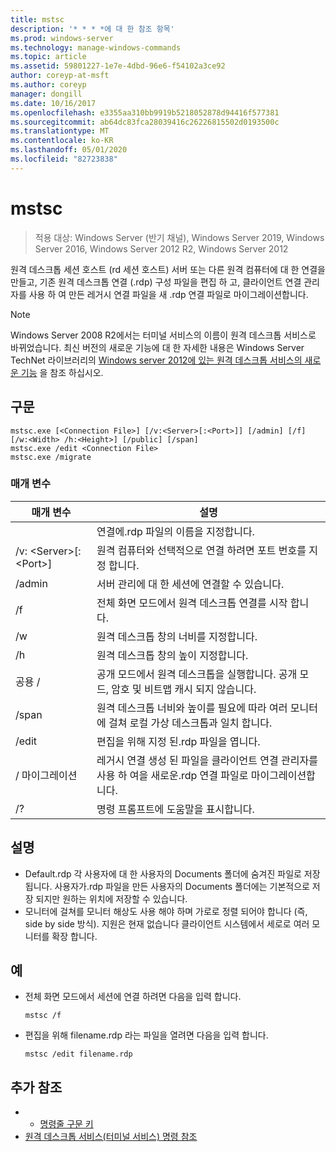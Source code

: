 ```yaml
---
title: mstsc
description: '* * * *에 대 한 참조 항목'
ms.prod: windows-server
ms.technology: manage-windows-commands
ms.topic: article
ms.assetid: 59801227-1e7e-4dbd-96e6-f54102a3ce92
author: coreyp-at-msft
ms.author: coreyp
manager: dongill
ms.date: 10/16/2017
ms.openlocfilehash: e3355aa310bb9919b5218052878d94416f577381
ms.sourcegitcommit: ab64dc83fca28039416c26226815502d0193500c
ms.translationtype: MT
ms.contentlocale: ko-KR
ms.lasthandoff: 05/01/2020
ms.locfileid: "82723838"
---
```

# <a name="mstsc"></a>mstsc

> 적용 대상: Windows Server (반기 채널), Windows Server 2019, Windows Server 2016, Windows Server 2012 R2, Windows Server 2012

원격 데스크톱 세션 호스트 (rd 세션 호스트) 서버 또는 다른 원격 컴퓨터에 대 한 연결을 만들고, 기존 원격 데스크톱 연결 (.rdp) 구성 파일을 편집 하 고, 클라이언트 연결 관리자를 사용 하 여 만든 레거시 연결 파일을 새 .rdp 연결 파일로 마이그레이션합니다.

> [!NOTE]
> Windows Server 2008 R2에서는 터미널 서비스의 이름이 원격 데스크톱 서비스로 바뀌었습니다. 최신 버전의 새로운 기능에 대 한 자세한 내용은 Windows Server TechNet 라이브러리의 [Windows server 2012에 있는 원격 데스크톱 서비스의 새로운 기능](https://technet.microsoft.com/library/hh831527) 을 참조 하십시오.

## <a name="syntax"></a>구문
```
mstsc.exe [<Connection File>] [/v:<Server>[:<Port>]] [/admin] [/f] [/w:<Width> /h:<Height>] [/public] [/span]
mstsc.exe /edit <Connection File>
mstsc.exe /migrate
```

### <a name="parameters"></a>매개 변수

|        매개 변수        |                                                         설명                                                         |
|-------------------------|-----------------------------------------------------------------------------------------------------------------------------|
|    <Connection File>    |                                   연결에.rdp 파일의 이름을 지정합니다.                                    |
|  /v: <Server\>[: <Port\>] |                원격 컴퓨터와 선택적으로 연결 하려면 포트 번호를 지정 합니다.                 |
|         /admin          |                                   서버 관리에 대 한 세션에 연결할 수 있습니다.                                   |
|           /f            |                                    전체 화면 모드에서 원격 데스크톱 연결를 시작 합니다.                                    |
|       /w<Width>        |                                      원격 데스크톱 창의 너비를 지정합니다.                                      |
|       /h<Height>       |                                     원격 데스크톱 창의 높이 지정합니다.                                      |
|         공용 /         |                  공개 모드에서 원격 데스크톱을 실행합니다. 공개 모드, 암호 및 비트맵 캐시 되지 않습니다.                  |
|          /span          | 원격 데스크톱 너비와 높이를 필요에 따라 여러 모니터에 걸쳐 로컬 가상 데스크톱과 일치 합니다. |
| /edit<Connection File> |                                         편집을 위해 지정 된.rdp 파일을 엽니다.                                          |
|        / 마이그레이션         |       레거시 연결 생성 된 파일을 클라이언트 연결 관리자를 사용 하 여을 새로운.rdp 연결 파일로 마이그레이션합니다.       |
|           /?            |                                            명령 프롬프트에 도움말을 표시합니다.                                             |

## <a name="remarks"></a>설명
-   Default.rdp 각 사용자에 대 한 사용자의 Documents 폴더에 숨겨진 파일로 저장 됩니다. 사용자가.rdp 파일을 만든 사용자의 Documents 폴더에는 기본적으로 저장 되지만 원하는 위치에 저장할 수 있습니다.
-   모니터에 걸쳐를 모니터 해상도 사용 해야 하며 가로로 정렬 되어야 합니다 (즉, side by side 방식). 지원은 현재 없습니다 클라이언트 시스템에서 세로로 여러 모니터를 확장 합니다.

## <a name="examples"></a>예
-   전체 화면 모드에서 세션에 연결 하려면 다음을 입력 합니다.
    ```
    mstsc /f
    ```
-   편집을 위해 filename.rdp 라는 파일을 열려면 다음을 입력 합니다.
    ```
    mstsc /edit filename.rdp
    ```

## <a name="additional-references"></a>추가 참조
-   - [명령줄 구문 키](command-line-syntax-key.md)
-   [원격 데스크톱 서비스(터미널 서비스) 명령 참조](remote-desktop-services-terminal-services-command-reference.md)
